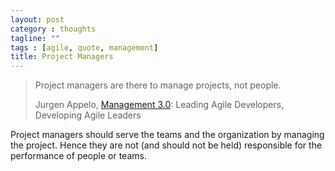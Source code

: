 ```yaml
---
layout: post
category : thoughts
tagline: ""
tags : [agile, quote, management]
title: Project Managers
---
```


> Project managers are there to manage projects, not people. 
>
> <footer>Jurgen Appelo, <a href="http://my.safaribooksonline.com/9780321719027/ch12lev1sec13?percentage=&reader=pf#X2ludGVybmFsX0h0bWxWaWV3P3htbGlkPTk3ODAzMjE3MTkwMjclMkZjaDEzbGV2MXNlYzE1JnF1ZXJ5PQ==">Management 3.0</a>: Leading Agile Developers, Developing Agile Leaders</footer>

Project managers should serve the teams and the organization by managing the project.
Hence they are not (and should not be held) responsible for the performance of people or teams.


 [Management 3.0]: http://my.safaribooksonline.com/9780321719027/ch12lev1sec13?percentage=&reader=pf#X2ludGVybmFsX0h0bWxWaWV3P3htbGlkPTk3ODAzMjE3MTkwMjclMkZjaDEzbGV2MXNlYzE1JnF1ZXJ5PQ==
 
